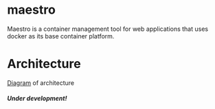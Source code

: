 # maestro
Maestro is a container management tool for web applications that uses docker as its base container platform. 

# Architecture

[Diagram](architecture_v1.0.png) of architecture

##### Under development!